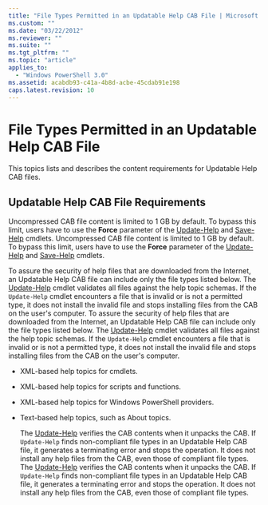 ```yaml
---
title: "File Types Permitted in an Updatable Help CAB File | Microsoft Docs"
ms.custom: ""
ms.date: "03/22/2012"
ms.reviewer: ""
ms.suite: ""
ms.tgt_pltfrm: ""
ms.topic: "article"
applies_to:
  - "Windows PowerShell 3.0"
ms.assetid: acabdb93-c41a-4b8d-acbe-45cdab91e198
caps.latest.revision: 10
---
```

# File Types Permitted in an Updatable Help CAB File

This topics lists and describes the content requirements for Updatable Help CAB files.

## Updatable Help CAB File Requirements

Uncompressed CAB file content is limited to 1 GB by default. To bypass this limit, users have to use the **Force** parameter of the [Update-Help](/powershell/module/Microsoft.PowerShell.Core/Update-Help) and [Save-Help](http://msdn.microsoft.com/en-us/aed94f90-b73f-4e25-a25d-7c18d9f161fa) cmdlets.
Uncompressed CAB file content is limited to 1 GB by default. To bypass this limit, users have to use the **Force** parameter of the [Update-Help](http://msdn.microsoft.com/en-us/93e1d870-ace6-432b-8778-8920291d7545) and [Save-Help](http://msdn.microsoft.com/en-us/aed94f90-b73f-4e25-a25d-7c18d9f161fa) cmdlets.

To assure the security of help files that are downloaded from the Internet, an Updatable Help CAB file can include only the file types listed below. The [Update-Help](/powershell/module/Microsoft.PowerShell.Core/Update-Help) cmdlet validates all files against the help topic schemas. If the `Update-Help` cmdlet encounters a file that is invalid or is not a permitted type, it does not install the invalid file and stops installing files from the CAB on the user's computer.
To assure the security of help files that are downloaded from the Internet, an Updatable Help CAB file can include only the file types listed below. The [Update-Help](http://go.microsoft.com/fwlink/?LinkID=210614) cmdlet validates all files against the help topic schemas. If the `Update-Help` cmdlet encounters a file that is invalid or is not a permitted type, it does not install the invalid file and stops installing files from the CAB on the user's computer.

- XML-based help topics for cmdlets.

- XML-based help topics for scripts and functions.

- XML-based help topics for Windows PowerShell providers.

- Text-based help topics, such as About topics.

  The [Update-Help](/powershell/module/Microsoft.PowerShell.Core/Update-Help) verifies the CAB contents when it unpacks the CAB. If `Update-Help` finds non-compliant file types in an Updatable Help CAB file, it generates a terminating error and stops the operation. It does not install any help files from the CAB, even those of compliant file types.
  The [Update-Help](http://go.microsoft.com/fwlink/?LinkID=210614) verifies the CAB contents when it unpacks the CAB. If `Update-Help` finds non-compliant file types in an Updatable Help CAB file, it generates a terminating error and stops the operation. It does not install any help files from the CAB, even those of compliant file types.